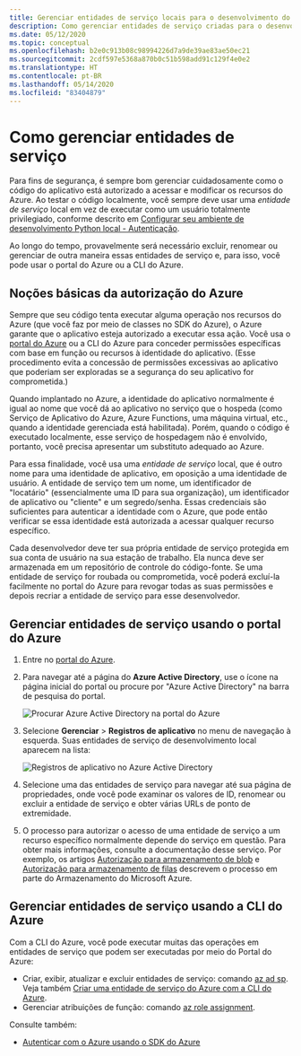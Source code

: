 ```yaml
---
title: Gerenciar entidades de serviço locais para o desenvolvimento do Azure
description: Como gerenciar entidades de serviço criadas para o desenvolvimento local usando o portal do Azure ou a CLI do Azure.
ms.date: 05/12/2020
ms.topic: conceptual
ms.openlocfilehash: b2e0c913b08c98994226d7a9de39ae83ae50ec21
ms.sourcegitcommit: 2cdf597e5368a870b0c51b598add91c129f4e0e2
ms.translationtype: HT
ms.contentlocale: pt-BR
ms.lasthandoff: 05/14/2020
ms.locfileid: "83404879"
---
```

# <a name="how-to-manage-service-principals"></a>Como gerenciar entidades de serviço

Para fins de segurança, é sempre bom gerenciar cuidadosamente como o código do aplicativo está autorizado a acessar e modificar os recursos do Azure. Ao testar o código localmente, você sempre deve usar uma *entidade de serviço* local em vez de executar como um usuário totalmente privilegiado, conforme descrito em [Configurar seu ambiente de desenvolvimento Python local - Autenticação](configure-local-development-environment.md#configure-authentication).

Ao longo do tempo, provavelmente será necessário excluir, renomear ou gerenciar de outra maneira essas entidades de serviço e, para isso, você pode usar o portal do Azure ou a CLI do Azure.

## <a name="basics-of-azure-authorization"></a>Noções básicas da autorização do Azure

Sempre que seu código tenta executar alguma operação nos recursos do Azure (que você faz por meio de classes no SDK do Azure), o Azure garante que o aplicativo esteja autorizado a executar essa ação. Você usa o [portal do Azure](https://portal.azure.com) ou a CLI do Azure para conceder permissões específicas com base em função ou recursos à identidade do aplicativo. (Esse procedimento evita a concessão de permissões excessivas ao aplicativo que poderiam ser exploradas se a segurança do seu aplicativo for comprometida.)

Quando implantado no Azure, a identidade do aplicativo normalmente é igual ao nome que você dá ao aplicativo no serviço que o hospeda (como Serviço de Aplicativo do Azure, Azure Functions, uma máquina virtual, etc., quando a identidade gerenciada está habilitada). Porém, quando o código é executado localmente, esse serviço de hospedagem não é envolvido, portanto, você precisa apresentar um substituto adequado ao Azure.

Para essa finalidade, você usa uma *entidade de serviço* local, que é outro nome para uma identidade de aplicativo, em oposição a uma identidade de usuário. A entidade de serviço tem um nome, um identificador de "locatário" (essencialmente uma ID para sua organização), um identificador de aplicativo ou "cliente" e um segredo/senha. Essas credenciais são suficientes para autenticar a identidade com o Azure, que pode então verificar se essa identidade está autorizada a acessar qualquer recurso específico.

Cada desenvolvedor deve ter sua própria entidade de serviço protegida em sua conta de usuário na sua estação de trabalho. Ela nunca deve ser armazenada em um repositório de controle do código-fonte. Se uma entidade de serviço for roubada ou comprometida, você poderá excluí-la facilmente no portal do Azure para revogar todas as suas permissões e depois recriar a entidade de serviço para esse desenvolvedor.

## <a name="manage-service-principals-using-the-azure-portal"></a>Gerenciar entidades de serviço usando o portal do Azure

1. Entre no [portal do Azure](https://portal.azure.com).

1. Para navegar até a página do **Azure Active Directory**, use o ícone na página inicial do portal ou procure por "Azure Active Directory" na barra de pesquisa do portal.

    ![Procurar Azure Active Directory na portal do Azure](media/how-to-manage-service-principals/azure-ad-portal-search.png)

1. Selecione **Gerenciar** > **Registros de aplicativo** no menu de navegação à esquerda. Suas entidades de serviço de desenvolvimento local aparecem na lista:

    ![Registros de aplicativo no Azure Active Directory](media/how-to-manage-service-principals/azure-ad-app-registrations.png)

1. Selecione uma das entidades de serviço para navegar até sua página de propriedades, onde você pode examinar os valores de ID, renomear ou excluir a entidade de serviço e obter várias URLs de ponto de extremidade.

1. O processo para autorizar o acesso de uma entidade de serviço a um recurso específico normalmente depende do serviço em questão. Para obter mais informações, consulte a documentação desse serviço. Por exemplo, os artigos [Autorização para armazenamento de blob](/azure/storage/common/storage-auth-aad-rbac-portal) e [Autorização para armazenamento de filas](/azure/storage/common/storage-auth-aad-rbac-portal) descrevem o processo em parte do Armazenamento do Microsoft Azure.

## <a name="manage-service-principals-using-the-azure-cli"></a>Gerenciar entidades de serviço usando a CLI do Azure

Com a CLI do Azure, você pode executar muitas das operações em entidades de serviço que podem ser executadas por meio do Portal do Azure:

- Criar, exibir, atualizar e excluir entidades de serviço: comando [az ad sp](/cli/azure/ad/sp?view=azure-cli-latest). Veja também [Criar uma entidade de serviço do Azure com a CLI do Azure](/cli/azure/create-an-azure-service-principal-azure-cli?view=azure-cli-latest).
- Gerenciar atribuições de função: comando [az role assignment](/cli/azure/role/assignment?view=azure-cli-latest).

Consulte também:

- [Autenticar com o Azure usando o SDK do Azure](azure-sdk-authenticate.md)
